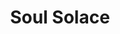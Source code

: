 ---
title: "Soul Solace"
message: "To be a guiding light in mental and emotional healing, empowering individuals to rediscover peace, purpose, and resilience through compassionate and holistic psychotherapy"
---